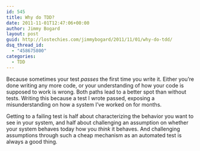 ```yaml
---
id: 545
title: Why do TDD?
date: 2011-11-01T12:47:06+00:00
author: Jimmy Bogard
layout: post
guid: http://lostechies.com/jimmybogard/2011/11/01/why-do-tdd/
dsq_thread_id:
  - "458675800"
categories:
  - TDD
---
```

Because sometimes your test _passes_ the first time you write it. Either you’re done writing any more code, or your understanding of how your code is supposed to work is wrong. Both paths lead to a better spot than without tests. Writing this because a test I wrote passed, exposing a misunderstanding on how a system I’ve worked on for months.

Getting to a failing test is half about characterizing the behavior you want to see in your system, and half about challenging an assumption on whether your system behaves today how you _think_ it behaves. And challenging assumptions through such a cheap mechanism as an automated test is always a good thing.
